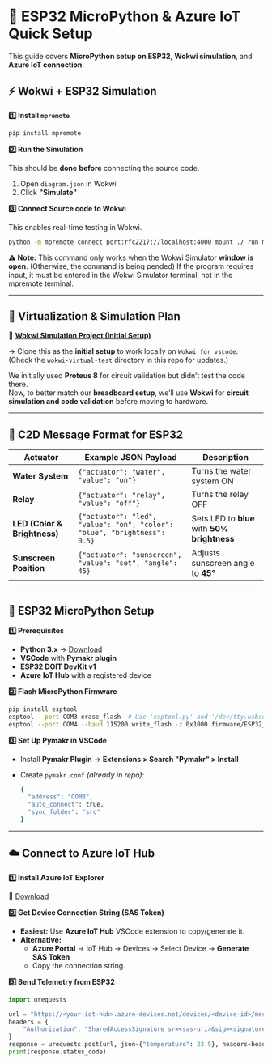 
# 🚀 ESP32 MicroPython & Azure IoT Quick Setup  

This guide covers **MicroPython setup on ESP32**, **Wokwi simulation**, and **Azure IoT connection**.

## ⚡ Wokwi + ESP32 Simulation  

**1️⃣ Install `mpremote`**  
```bash
pip install mpremote
```

**2️⃣ Run the Simulation**

This should be **done** **before** connecting the source code.

1. Open `diagram.json` in Wokwi
2. Click **"Simulate"**

**3️⃣ Connect Source code to Wokwi**

This enables real-time testing in Wokwi.

```bash
python -m mpremote connect port:rfc2217://localhost:4000 mount ./ run main.py

```
**⚠️ Note:**
This command only works when the Wokwi Simulator **window is open**. (Otherwise, the command is being pended)
If the program requires input, it must be entered in the Wokwi Simulator terminal, not in the mpremote terminal.

---
## 🚀 Virtualization & Simulation Plan  

🔗 [**Wokwi Simulation Project (Initial Setup)**](https://wokwi.com/projects/425327218373883905)

→ Clone this as the **initial setup** to work locally on `Wokwi for vscode`. (Check the `wokwi-virtual-test` directory in this repo for updates.)

We initially used **Proteus 8** for circuit validation but didn’t test the code there.  
Now, to better match our **breadboard setup**, we’ll use **Wokwi** for **circuit simulation and code validation** before moving to hardware. 

---
## **📩 C2D Message Format for ESP32**

| Actuator      | Example JSON Payload | Description |
|--------------|----------------------|-------------|
| **Water System** | ```{"actuator": "water", "value": "on"}``` | Turns the water system ON |
| **Relay** | ```{"actuator": "relay", "value": "off"}``` | Turns the relay OFF |
| **LED (Color & Brightness)** | ```{"actuator": "led", "value": "on", "color": "blue", "brightness": 0.5}``` | Sets LED to **blue** with **50% brightness** |
| **Sunscreen Position** | ```{"actuator": "sunscreen", "value": "set", "angle": 45}``` | Adjusts sunscreen angle to **45°** |

---

## 📌 ESP32 MicroPython Setup

**1️⃣ Prerequisites**

- **Python 3.x** → [Download](https://www.python.org/downloads/)
- **VSCode** with **Pymakr plugin**
- **ESP32 DOIT DevKit v1**
- **Azure IoT Hub** with a registered device


**2️⃣ Flash MicroPython Firmware**

```bash
pip install esptool
esptool --port COM3 erase_flash  # Use 'esptool.py' and '/dev/tty.usbserial-0001' for macOS  
esptool --port COM4 --baud 115200 write_flash -z 0x1000 firmware/ESP32_GENERIC-20241129-v1.24.1.bin
```

**3️⃣ Set Up Pymakr in VSCode**

- Install **Pymakr Plugin** → **Extensions > Search "Pymakr" > Install**
- Create `pymakr.conf` *(already in repo)*:

  ```bash
  {
    "address": "COM3",
    "auto_connect": true,
    "sync_folder": "src"
  }
  ```
---

## ☁️ Connect to Azure IoT Hub

**1️⃣ Install Azure IoT Explorer**

🔗 [Download](https://github.com/Azure/azure-iot-explorer/releases)

**2️⃣ Get Device Connection String (SAS Token)**

- **Easiest:** Use **Azure IoT Hub** VSCode extension to copy/generate it.
- **Alternative:**
    - **Azure Portal** → IoT Hub → Devices → Select Device → **Generate SAS Token**
    - Copy the connection string.

**3️⃣ Send Telemetry from ESP32**

```python
import urequests

url = "https://<your-iot-hub>.azure-devices.net/devices/<device-id>/messages/events?api-version=2020-09-30"
headers = {
    "Authorization": "SharedAccessSignature sr=<sas-uri>&sig=<signature>&se=<expiry>&skn=<policy>"
}
response = urequests.post(url, json={"temperature": 23.5}, headers=headers)
print(response.status_code)

```
